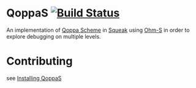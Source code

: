 # QoppaS [![Build Status](https://secure.travis-ci.org/abstraktor/multileveldebugging-QoppaS.png?branch=master)](http://travis-ci.org/abstraktor/multileveldebugging-QoppaS)

An implementation of [Qoppa Scheme](http://mainisusuallyafunction.blogspot.de/2012/04/scheme-without-special-forms.html) in [Squeak](http://squeak.org/) using [Ohm-S](https://github.com/hpi-swa/Ohm-S)
in order to explore debugging on multiple levels.

<!--# Installation

1. Get [Squeak 4.6 or later](http://www.squeak.org) with a recent [CogVM](http://www.mirandabanda.org/files/Cog/VM/) for your operating system.
2. If not already integrated, load [Metacello](https://github.com/dalehenrich/metacello-work). Learn how it [works](https://github.com/dalehenrich/metacello-work/blob/master/docs/MetacelloUserGuide.md).
3. Finally, install QoppaS:

```smalltalk
Metacello new
  baseline: 'QoppaS';
  repository: 'github://abstraktor/multileveldebugging-QoppaS/packages';
  load.

```-->

# Contributing

see [Installing QoppaS](https://github.com/abstraktor/multileveldebugging-QoppaS/wiki/Installing-QoppaS)
